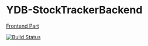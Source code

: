 # YDB-StockTrackerBackend

[Frontend Part](https://github.com/MartinMoller/YDB-StockTrackerFrontend)

[![Build Status](https://travis-ci.org/RasmusLumholdt/YDB-StockTrackerBackend.svg?branch=master)](https://travis-ci.org/RasmusLumholdt/YDB-StockTrackerBackend)
